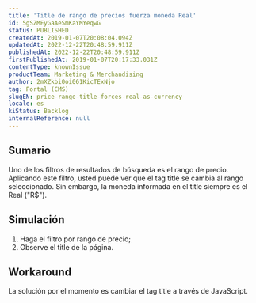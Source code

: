```yaml
---
title: 'Title de rango de precios fuerza moneda Real'
id: 5gSZMEyGaAeSmKaYMYeqwG
status: PUBLISHED
createdAt: 2019-01-07T20:08:04.094Z
updatedAt: 2022-12-22T20:48:59.911Z
publishedAt: 2022-12-22T20:48:59.911Z
firstPublishedAt: 2019-01-07T20:17:33.031Z
contentType: knownIssue
productTeam: Marketing & Merchandising
author: 2mXZkbi0oi061KicTExNjo
tag: Portal (CMS)
slugEN: price-range-title-forces-real-as-currency
locale: es
kiStatus: Backlog
internalReference: null
---
```


## Sumario

Uno de los filtros de resultados de búsqueda es el rango de precio. Aplicando este filtro, usted puede ver que el tag title se cambia al rango seleccionado. Sin embargo, la moneda informada en el title siempre es el Real ("R$").

## Simulación

1. Haga el filtro por rango de precio;
2. Observe el title de la página.

## Workaround

La solución por el momento es cambiar el tag title a través de JavaScript.

